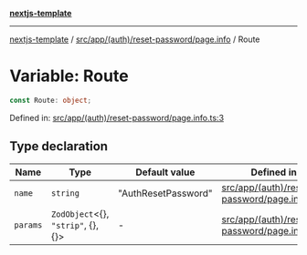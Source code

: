 [**nextjs-template**](README.md)

---

[nextjs-template](README.md) / [src/app/(auth)/reset-password/page.info](<src.app.(auth).reset-password.page.info.md>) / Route

# Variable: Route

```ts
const Route: object;
```

Defined in: [src/app/(auth)/reset-password/page.info.ts:3](<https://github.com/mariolim96/Easy-Check-In/blob/e840a4393cceae48bed5204292fc61d73f9f5dbb/src/app/(auth)/reset-password/page.info.ts#L3>)

## Type declaration

| Name                         | Type                                       | Default value       | Defined in                                                                                                                                                                                |
| ---------------------------- | ------------------------------------------ | ------------------- | ----------------------------------------------------------------------------------------------------------------------------------------------------------------------------------------- |
| <a id="name"></a> `name`     | `string`                                   | "AuthResetPassword" | [src/app/(auth)/reset-password/page.info.ts:4](<https://github.com/mariolim96/Easy-Check-In/blob/e840a4393cceae48bed5204292fc61d73f9f5dbb/src/app/(auth)/reset-password/page.info.ts#L4>) |
| <a id="params"></a> `params` | `ZodObject`\<\{\}, `"strip"`, \{\}, \{\}\> | -                   | [src/app/(auth)/reset-password/page.info.ts:5](<https://github.com/mariolim96/Easy-Check-In/blob/e840a4393cceae48bed5204292fc61d73f9f5dbb/src/app/(auth)/reset-password/page.info.ts#L5>) |
